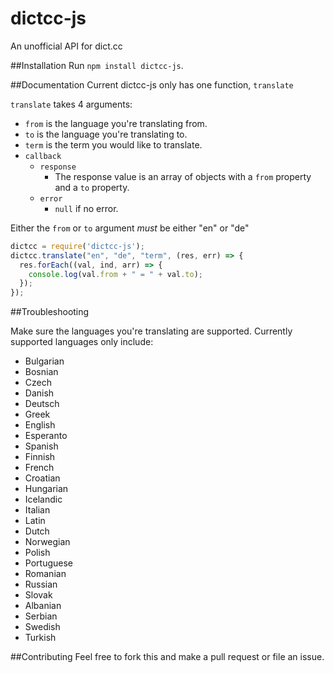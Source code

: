 # dictcc-js
An unofficial API for dict.cc

##Installation
Run `npm install dictcc-js`.

##Documentation
Current dictcc-js only has one function, `translate`

`translate` takes 4 arguments: 
- `from` is the language you're translating from.
- `to` is the language you're translating to.
- `term` is the term you would like to translate.
- `callback`
  - `response`
    - The response value is an array of objects with a `from` property and a `to` property.
  - `error`
    - `null` if no error. 

Either the `from` or `to` argument _must_ be either "en" or "de"

```javascript
dictcc = require('dictcc-js');
dictcc.translate("en", "de", "term", (res, err) => {
  res.forEach((val, ind, arr) => {
    console.log(val.from + " = " + val.to);
  });
});
```

##Troubleshooting

Make sure the languages you're translating are supported. Currently supported languages only include:
- Bulgarian
- Bosnian
- Czech
- Danish
- Deutsch
- Greek
- English
- Esperanto
- Spanish
- Finnish
- French
- Croatian
- Hungarian
- Icelandic
- Italian
- Latin
- Dutch
- Norwegian
- Polish
- Portuguese
- Romanian
- Russian
- Slovak
- Albanian
- Serbian
- Swedish
- Turkish

##Contributing
Feel free to fork this and make a pull request or file an issue.

